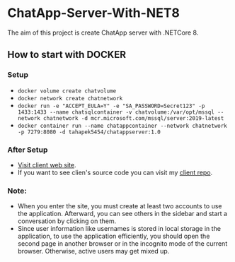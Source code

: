 # ChatApp-Server-With-NET8
The aim of this project is create ChatApp server with .NETCore 8.

## How to start with DOCKER
### Setup
+ ```docker volume create chatvolume```
+ ```docker network create chatnetwork```
+ ```docker run -e "ACCEPT_EULA=Y" -e "SA_PASSWORD=Secret123" -p 1433:1433 --name chatsqlcontainer -v chatvolume:/var/opt/mssql --network chatnetwork -d mcr.microsoft.com/mssql/server:2019-latest```
+ ```docker container run --name chatappcontainer --network chatnetwork -p 7279:8080 -d tahapek5454/chatappserver:1.0```

### After Setup
+ [Visit client web site](https://chatapp-tp.netlify.app/#/).
+ If you want to see clien's source code you can visit my [client repo](https://github.com/tahapek5454/ChatApp-Client-With-Vue.js).
### Note: 
+ When you enter the site, you must create at least two accounts to use the application. Afterward, you can see others in the sidebar and start a conversation by clicking on them.
+ Since user information like usernames is stored in local storage in the application, to use the application efficiently, you should open the second page in another browser or in the incognito mode of the current browser. Otherwise, active users may get mixed up.
